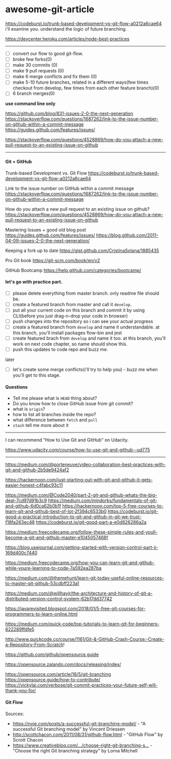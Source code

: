# awesome-git-article

https://codeburst.io/trunk-based-development-vs-git-flow-a0212a6cae64 i'll examine you. understand the logic of future branching.

https://devcenter.heroku.com/articles/node-best-practices

---


- [ ] convert our flow to good git-flow.
- [ ] broke few forks(0)
- [ ] make 30 commits (0)
- [ ] make 9 pull requests (0)
- [ ] make 6 merge conflicts and fix them (0)
- [ ] make 5-10 future branches, related in a different ways(few times checkout from develop, few times from each other feature branch)(0)
- [ ] 6 branch merges(0)

**use command line only**

https://github.com/blog/831-issues-2-0-the-next-generation
https://stackoverflow.com/questions/1687262/link-to-the-issue-number-on-github-within-a-commit-message
https://guides.github.com/features/issues/

https://stackoverflow.com/questions/4528869/how-do-you-attach-a-new-pull-request-to-an-existing-issue-on-github

---

#### Git + GitHub
Trunk-based Development vs. Git Flow
https://codeburst.io/trunk-based-development-vs-git-flow-a0212a6cae64

Link to the issue number on GitHub within a commit message
https://stackoverflow.com/questions/1687262/link-to-the-issue-number-on-github-within-a-commit-message

How do you attach a new pull request to an existing issue on github?
https://stackoverflow.com/questions/4528869/how-do-you-attach-a-new-pull-request-to-an-existing-issue-on-github

Mastering Issues + good old blog post
https://guides.github.com/features/issues/
https://blog.github.com/2011-04-09-issues-2-0-the-next-generation/

Keeping a fork up to date
https://gist.github.com/CristinaSolana/1885435

Pro Git book
https://git-scm.com/book/en/v2

GitHub Bootcamp
https://help.github.com/categories/bootcamp/



#### let's go with practice part. 
- [ ] please delete everything from master branch. only readme file should be.
- [ ] create a featured branch from master and call it `develop`.
- [ ] put all your current code on this branch and commit it by using CLI(before you just drag-n-drop your code in browser)
- [ ] push changes into the repository so i can see your actual progress
- [ ] create a featured branch from `develop` and name it understandable. at this branch, you'll install packages flow-bin and jest
- [ ] create featured brach from `develop` and name it too. at this branch, you'll work on next code chapter, so name should show this. 
- [ ] push this updates to code repo and buzz me.

later
- [ ] let's create some merge conflicts(i'll try to help you) - buzz me when you'll get to this stage.


#### Questions
- Tell me please what is `HEAD` thing about?
- Do you know how to close GitHub issue from git commit?
- what is `origin`?
- how to list all branches inside the repo?
- what difference between `fetch` and `pull`
- `stash` tell me more about it

---

I can recommend “How to Use Git and GitHub” on Udacity.

https://www.udacity.com/course/how-to-use-git-and-github--ud775

---
https://medium.com/@porteneuve/video-collaboration-best-practices-with-git-and-github-2b5de9424af2

https://hackernoon.com/just-starting-out-with-git-and-github-it-gets-easier-honest-c4fabc93c11


https://medium.com/@Code2040/part-2-git-and-github-whats-the-big-deal-7cd97d91b3c9
https://medium.com/mindorks/fundamentals-of-git-and-github-6d0ca62b0b1f
https://hackernoon.com/top-5-free-courses-to-learn-git-and-github-best-of-lot-2f394c6533b0
https://codeburst.io/git-good-a-practical-introduction-to-git-and-github-in-git-we-trust-f18fa263ec48
https://codeburst.io/git-good-part-a-e0d826286a2a

https://medium.freecodecamp.org/follow-these-simple-rules-and-youll-become-a-git-and-github-master-e1045057468f

https://blog.usejournal.com/getting-started-with-version-control-part-ii-169d400c7440

https://medium.freecodecamp.org/how-you-can-learn-git-and-github-while-youre-learning-to-code-7a592ea287ba

https://medium.com/@themehunt/learn-git-today-useful-online-resources-to-master-git-github-53cdbff223a1


https://medium.com/@willhayjr/the-architecture-and-history-of-git-a-distributed-version-control-system-62b17dd37742

https://javarevisited.blogspot.com/2018/01/5-free-git-courses-for-programmers-to-learn-online.html

https://medium.com/quick-code/top-tutorials-to-learn-git-for-beginners-622289ffdfe5

http://www.quickcode.co/course/1161/Git-&-GitHub-Crash-Course:-Create-a-Repository-From-Scratch!


https://github.com/github/opensource.guide

https://opensource.zalando.com/docs/releasing/index/

https://opensource.com/article/18/5/git-branching
https://opensource.guide/how-to-contribute/
https://vickylai.com/verbose/git-commit-practices-your-future-self-will-thank-you-for/



#### Git Flow
Sources:
- https://nvie.com/posts/a-successful-git-branching-model/ - "A successful Git branching model" by Vincent Driessen
- http://scottchacon.com/2011/08/31/github-flow.html - "GitHub Flow" by Scrott Chacon
- https://www.creativebloq.com/…/choose-right-git-branching-s… - "Choose the right Git branching strategy" by Lorna Mitchell


